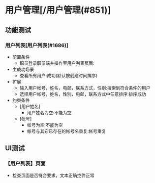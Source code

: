 # 用户管理[/用户管理(#851)]
## 功能测试
### 用户列表[用户列表(#1686)]
- 前置条件
    - 职员登录职员端并操作至用户列表页面:
- 主成功场景
    - 查看所有用户:成功(默认按创建时间排序)
- 扩展
    - 输入用户帐号，姓名，电邮，联系方式，性别:搜索到符合条件的用户
    - 选择用户帐号，姓名，性别，电邮，联系方式中任意排序:排序成功
- 约束条件
    - [用户姓名]
        - 用户姓名为空:不能为空
    - [帐号]
        - 帐号为空:不能为空
        - 帐号与其它已存在的帐号名重复:帐号重复

## UI测试
### 【用户列表】页面
- 检查页面是否符合要求，文本正确控件正常